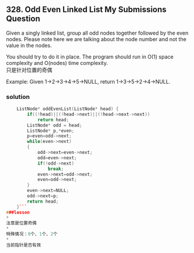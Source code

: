 ## 328. Odd Even Linked List My Submissions Question

Given a singly linked list, group all odd nodes together followed by the even nodes. Please note here we are talking about the node number and not the value in the nodes.

You should try to do it in place. The program should run in O(1) space complexity and O(nodes) time complexity. <br>只是针对位置的奇偶

Example:
Given 1->2->3->4->5->NULL,
return 1->3->5->2->4->NULL.
### solution
```C++
    ListNode* oddEvenList(ListNode* head) {
        if((!head)||(!head->next)||(!head->next->next))
            return head;
        ListNode* odd = head;
        ListNode* p,*even;
        p=even=odd->next;
        while(even->next)
        {
            odd->next=even->next;
            odd=even->next;
            if(!odd->next)
                break;
            even->next=odd->next;
            even=odd->next;
        }
        even->next=NULL;
        odd->next=p;
        return head;
    }```
###lesson
* 
注意是位置奇偶
* 
特殊情况：0个、1个、2个
* 
当前指针是否有效